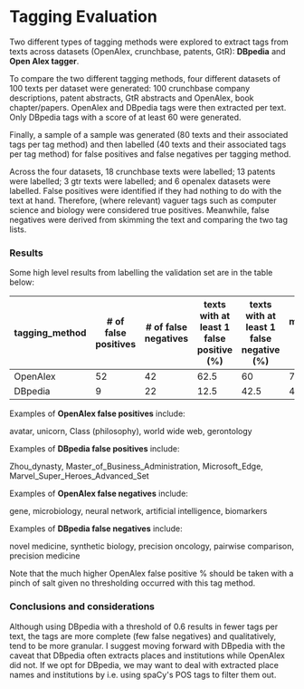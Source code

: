 # Tagging Evaluation

Two different types of tagging methods were explored to extract tags from texts across datasets (OpenAlex, crunchbase, patents, GtR): **DBpedia** and **Open Alex tagger**.

To compare the two different tagging methods, four different datasets of 100 texts per dataset were generated: 100 crunchbase company descriptions, patent abstracts, GtR abstracts and OpenAlex, book chapter/papers. OpenAlex and DBpedia tags were then extracted per text. Only DBpedia tags with a score of at least 60 were generated.

Finally, a sample of a sample was generated (80 texts and their associated tags per tag method) and then labelled (40 texts and their associated tags per tag method) for false positives and false negatives per tagging method.

Across the four datasets, 18 crunchbase texts were labelled; 13 patents were labelled; 3 gtr texts were labelled; and 6 openalex datasets were labelled. False positives were identified if they had nothing to do with the text at hand. Therefore, (where relevant) vaguer tags such as computer science and biology were considered true positives. Meanwhile, false negatives were derived from skimming the text and comparing the two tag lists.

### Results

Some high level results from labelling the validation set are in the table below:

| tagging_method | # of false positives | # of false negatives | texts with at least 1 false positive (%) | texts with at least 1 false negative (%) | median # of tags |
| -------------- | -------------------- | -------------------- | ---------------------------------------- | ---------------------------------------- | ---------------- |
| OpenAlex       | 52                   | 42                   | 62.5                                     | 60                                       | 7                |
| DBpedia        | 9                    | 22                   | 12.5                                     | 42.5                                     | 4                |

Examples of **OpenAlex false positives** include:

avatar, unicorn, Class (philosophy), world wide web, gerontology

Examples of **DBpedia false positives** include:

Zhou_dynasty, Master_of_Business_Administration, Microsoft_Edge, Marvel_Super_Heroes_Advanced_Set

Examples of **OpenAlex false negatives** include:

gene, microbiology, neural network, artificial intelligence, biomarkers

Examples of **DBpedia false negatives** include:

novel medicine, synthetic biology, precision oncology, pairwise comparison, precision medicine

Note that the much higher OpenAlex false positive % should be taken with a pinch of salt given no thresholding occurred with this tag method.

### Conclusions and considerations

Although using DBpedia with a threshold of 0.6 results in fewer tags per text, the tags are more complete (few false negatives) and qualitatively, tend to be more granular. I suggest moving forward with DBpedia with the caveat that DBpedia often extracts places and institutions while OpenAlex did not. If we opt for DBpedia, we may want to deal with extracted place names and institutions by i.e. using spaCy's POS tags to filter them out.
